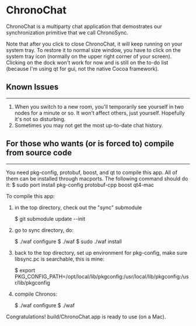 ChronoChat
==========

ChronoChat is a multiparty chat application that demostrates our synchronization primitive that we call ChronoSync.

Note that after you click to close ChronoChat, it will keep running on your system tray. To restore it to normal size window, you have to click on the system tray icon (normally on the upper right corner of your screen). Clicking on the dock won't work for now and is still on the to-do list (because I'm using qt for gui, not the native Cocoa framework).

## Known Issues
---------------

1. When you switch to a new room, you'll temporarily see yourself in two nodes for a minute or so. It won't affect others, just yourself. Hopefully it's not so disturbing.
2. Sometimes you may not get the most up-to-date chat history.

## For those who wants (or is forced to) compile from source code
-----------------------------------------------------------------

You need pkg-config, protobuf, boost, and qt to compile this app. All of them can be installed through macports.
The following command should do it:
$ sudo port install pkg-config protobuf-cpp boost qt4-mac 

To compile this app:

1. in the top directory, check out the "sync" submodule

	$ git submodule update --init

2. go to sync directory, do:

	$ ./waf configure
	$ ./waf
	$ sudo ./waf install

3. back to the top directory, set up environment for pkg-config, make sure libsync.pc is searchable, this is mine:

	$ export PKG_CONFIG_PATH=/opt/local/lib/pkgconfig:/usr/local/lib/pkgconfig:/usr/lib/pkgconfig

4. compile Chronos:

	$ ./waf configure
	$ ./waf

Congratulations! build/ChronoChat.app is ready to use (on a Mac).

